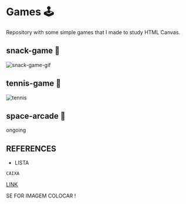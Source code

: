 # Games 🕹

Repository with some simple games that I made to study HTML Canvas.

## snack-game 🐍

![snack-game-gif](https://user-images.githubusercontent.com/60905493/90173815-5e3d1a00-dd7b-11ea-93d9-7a588210343c.gif)

## tennis-game 🏓

![tennis](https://user-images.githubusercontent.com/60905493/90174736-d6f0a600-dd7c-11ea-843e-778b8a42b076.gif)

## space-arcade 👾

ongoing


## REFERENCES

* LISTA

```
CAIXA
```

[LINK](URL)

SE FOR IMAGEM COLOCAR !


